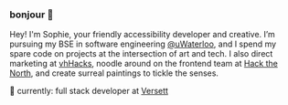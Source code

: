 ### bonjour 🌸

Hey! I'm Sophie, your friendly accessibility developer and creative. I’m pursuing my BSE in software engineering [@uWaterloo](https://github.com/uWaterloo), and I spend my spare code on projects at the intersection of art and tech. I also direct marketing at [vhHacks](https://vhhacks.ca/), noodle around on the frontend team at [Hack the North](https://hackthenorth.com/), and create surreal paintings to tickle the senses.

🌱 currently: full stack developer at [Versett](https://versett.com/)

